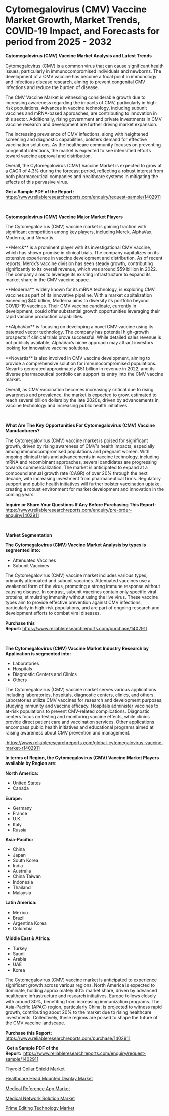 <p><h1>Cytomegalovirus (CMV) Vaccine Market Growth, Market Trends, COVID-19 Impact, and Forecasts for period from 2025 - 2032</h1></p><p><strong>Cytomegalovirus (CMV) Vaccine Market Analysis and Latest Trends</strong></p>
<p><p>Cytomegalovirus (CMV) is a common virus that can cause significant health issues, particularly in immunocompromised individuals and newborns. The development of a CMV vaccine has become a focal point in immunology and infectious disease research, aiming to prevent congenital CMV infections and reduce the burden of disease.</p><p>The CMV Vaccine Market is witnessing considerable growth due to increasing awareness regarding the impacts of CMV, particularly in high-risk populations. Advances in vaccine technology, including subunit vaccines and mRNA-based approaches, are contributing to innovation in this sector. Additionally, rising government and private investments in CMV vaccine research and development are further driving market expansion.</p><p>The increasing prevalence of CMV infections, along with heightened screening and diagnostic capabilities, bolsters demand for effective vaccination solutions. As the healthcare community focuses on preventing congenital infections, the market is expected to see intensified efforts toward vaccine approval and distribution.</p><p>Overall, the Cytomegalovirus (CMV) Vaccine Market is expected to grow at a CAGR of 4.3% during the forecast period, reflecting a robust interest from both pharmaceutical companies and healthcare systems in mitigating the effects of this pervasive virus.</p></p>
<p><strong>Get a Sample PDF of the Report:&nbsp;</strong> <a href="https://www.reliableresearchreports.com/enquiry/request-sample/1402911?utm_campaign=8&utm_medium=2&utm_source=Github&utm_content=ia&utm_term=28032025&utm_id=cytomegalovirus-cmv-vaccine">https://www.reliableresearchreports.com/enquiry/request-sample/1402911</a></p>
<p>&nbsp;</p>
<p><strong>Cytomegalovirus (CMV) Vaccine Major Market Players</strong></p>
<p><p>The Cytomegalovirus (CMV) vaccine market is gaining traction with significant competition among key players, including Merck, AlphaVax, Moderna, and Novartis.</p><p>**Merck** is a prominent player with its investigational CMV vaccine, which has shown promise in clinical trials. The company capitalizes on its extensive experience in vaccine development and distribution. As of recent reports, Merck’s vaccine division has seen steady growth, contributing significantly to its overall revenue, which was around $59 billion in 2022. The company aims to leverage its existing infrastructure to expand its market share in the CMV vaccine space.</p><p>**Moderna**, widely known for its mRNA technology, is exploring CMV vaccines as part of its innovative pipeline. With a market capitalization exceeding $40 billion, Moderna aims to diversify its portfolio beyond COVID-19 vaccines. Their CMV vaccine candidate, currently in development, could offer substantial growth opportunities leveraging their rapid vaccine production capabilities.</p><p>**AlphaVax** is focusing on developing a novel CMV vaccine using its patented vector technology. The company has potential high-growth prospects if clinical trials prove successful. While detailed sales revenue is not publicly available, AlphaVax’s niche approach may attract investors looking for innovative vaccine solutions.</p><p>**Novartis** is also involved in CMV vaccine development, aiming to provide a comprehensive solution for immunocompromised populations. Novartis generated approximately $51 billion in revenue in 2022, and its diverse pharmaceutical portfolio can support its entry into the CMV vaccine market.</p><p>Overall, as CMV vaccination becomes increasingly critical due to rising awareness and prevalence, the market is expected to grow, estimated to reach several billion dollars by the late 2020s, driven by advancements in vaccine technology and increasing public health initiatives.</p></p>
<p>&nbsp;</p>
<p><strong>What Are The Key Opportunities For Cytomegalovirus (CMV) Vaccine Manufacturers?</strong></p>
<p><p>The Cytomegalovirus (CMV) vaccine market is poised for significant growth, driven by rising awareness of CMV's health impacts, especially among immunocompromised populations and pregnant women. With ongoing clinical trials and advancements in vaccine technology, including mRNA and recombinant approaches, several candidates are progressing towards commercialization. The market is anticipated to expand at a compound annual growth rate (CAGR) of over 20% through the next decade, with increasing investment from pharmaceutical firms. Regulatory support and public health initiatives will further bolster vaccination uptake, creating a robust environment for market development and innovation in the coming years.</p></p>
<p><strong>Inquire or Share Your Questions If Any Before Purchasing This Report:</strong> <a href="https://www.reliableresearchreports.com/enquiry/pre-order-enquiry/1402911?utm_campaign=8&utm_medium=2&utm_source=Github&utm_content=ia&utm_term=28032025&utm_id=cytomegalovirus-cmv-vaccine">https://www.reliableresearchreports.com/enquiry/pre-order-enquiry/1402911</a></p>
<p>&nbsp;</p>
<p><strong>Market Segmentation</strong></p>
<p><strong>The Cytomegalovirus (CMV) Vaccine Market Analysis by types is segmented into:</strong></p>
<p><ul><li>Attenuated Vaccines</li><li>Subunit Vaccines</li></ul></p>
<p><p>The Cytomegalovirus (CMV) vaccine market includes various types, primarily attenuated and subunit vaccines. Attenuated vaccines use a weakened form of the virus, promoting a strong immune response without causing disease. In contrast, subunit vaccines contain only specific viral proteins, stimulating immunity without using the live virus. These vaccine types aim to provide effective prevention against CMV infections, particularly in high-risk populations, and are part of ongoing research and development efforts to combat viral diseases.</p></p>
<p><strong>Purchase this Report:&nbsp;</strong><a href="https://www.reliableresearchreports.com/purchase/1402911?utm_campaign=8&utm_medium=2&utm_source=Github&utm_content=ia&utm_term=28032025&utm_id=cytomegalovirus-cmv-vaccine">https://www.reliableresearchreports.com/purchase/1402911</a></p>
<p>&nbsp;</p>
<p><strong>The Cytomegalovirus (CMV) Vaccine Market Industry Research by Application is segmented into:</strong></p>
<p><ul><li>Laboratories</li><li>Hospitals</li><li>Diagnostic Centers and Clinics</li><li>Others</li></ul></p>
<p><p>The Cytomegalovirus (CMV) vaccine market serves various applications including laboratories, hospitals, diagnostic centers, clinics, and others. Laboratories utilize CMV vaccines for research and development purposes, studying immunity and vaccine efficacy. Hospitals administer vaccines to at-risk populations to prevent CMV-related complications. Diagnostic centers focus on testing and monitoring vaccine effects, while clinics provide direct patient care and vaccination services. Other applications encompass public health initiatives and educational programs aimed at raising awareness about CMV prevention and management.</p></p>
<p><a href="https://www.reliableresearchreports.com/global-cytomegalovirus-vaccine-market-r1402911?utm_campaign=8&utm_medium=2&utm_source=Github&utm_content=ia&utm_term=28032025&utm_id=cytomegalovirus-cmv-vaccine">&nbsp;https://www.reliableresearchreports.com/global-cytomegalovirus-vaccine-market-r1402911</a></p>
<p><strong>In terms of Region, the Cytomegalovirus (CMV) Vaccine Market Players available by Region are:</strong></p>
<p>
    <p> <strong> North America: </strong>
        <ul>
            <li>United States</li>
            <li>Canada</li>
        </ul>
        </p> 
    <p> <strong> Europe: </strong>
        <ul>
            <li>Germany</li>
            <li>France</li>
            <li>U.K.</li>
            <li>Italy</li>
            <li>Russia</li>
        </ul>
        </p> 
    <p> <strong> Asia-Pacific: </strong>
        <ul>
            <li>China</li>
            <li>Japan</li>
            <li>South Korea</li>
            <li>India</li>
            <li>Australia</li>
            <li>China Taiwan</li>
            <li>Indonesia</li>
            <li>Thailand</li>
            <li>Malaysia</li>
        </ul>
        </p> 
    <p> <strong> Latin America: </strong>
        <ul>
            <li>Mexico</li>
            <li>Brazil</li>
            <li>Argentina Korea</li>
            <li>Colombia</li>
        </ul>
        </p> 
    <p> <strong> Middle East & Africa: </strong>
        <ul>
            <li>Turkey</li>
            <li>Saudi</li>
            <li>Arabia</li>
            <li>UAE</li>
            <li>Korea</li>
        </ul>
    </p>
    </p>
<p><p>The Cytomegalovirus (CMV) vaccine market is anticipated to experience significant growth across various regions. North America is expected to dominate, holding approximately 40% market share, driven by advanced healthcare infrastructure and research initiatives. Europe follows closely with around 30%, benefiting from increasing immunization programs. The Asia-Pacific (APAC) region, particularly China, is projected to witness rapid growth, contributing about 20% to the market due to rising healthcare investments. Collectively, these regions are poised to shape the future of the CMV vaccine landscape.</p></p>
<p><strong>Purchase this Report: </strong><a href="https://www.reliableresearchreports.com/purchase/1402911?utm_campaign=8&utm_medium=2&utm_source=Github&utm_content=ia&utm_term=28032025&utm_id=cytomegalovirus-cmv-vaccine">https://www.reliableresearchreports.com/purchase/1402911</a></p>
<p>&nbsp;<strong>Get a Sample PDF of the Report:&nbsp;&nbsp;</strong><a href="https://www.reliableresearchreports.com/enquiry/request-sample/1402911?utm_campaign=8&utm_medium=2&utm_source=Github&utm_content=ia&utm_term=28032025&utm_id=cytomegalovirus-cmv-vaccine">https://www.reliableresearchreports.com/enquiry/request-sample/1402911</a></p>
<p><strong></strong></p>
<p><p><a href="https://github.com/lugnabirue/Market-Research-Report-List-1/blob/main/thyroid-collar-shield-market.md?utm_campaign=8&utm_medium=2&utm_source=Github&utm_content=ia&utm_term=28032025&utm_id=cytomegalovirus-cmv-vaccine">Thyroid Collar Shield Market</a></p><p><a href="https://github.com/snelldimkeod/Market-Research-Report-List-1/blob/main/healthcare-head-mounted-display-market.md?utm_campaign=8&utm_medium=2&utm_source=Github&utm_content=ia&utm_term=28032025&utm_id=cytomegalovirus-cmv-vaccine">Healthcare Head Mounted Display Market</a></p><p><a href="https://github.com/kitkaeberz5z/Market-Research-Report-List-1/blob/main/medical-reference-app-market.md?utm_campaign=8&utm_medium=2&utm_source=Github&utm_content=ia&utm_term=28032025&utm_id=cytomegalovirus-cmv-vaccine">Medical Reference App Market</a></p><p><a href="https://github.com/gakpasulgun/Market-Research-Report-List-1/blob/main/medical-network-solution-market.md?utm_campaign=8&utm_medium=2&utm_source=Github&utm_content=ia&utm_term=28032025&utm_id=cytomegalovirus-cmv-vaccine">Medical Network Solution Market</a></p><p><a href="https://github.com/shpirttangim48/Market-Research-Report-List-1/blob/main/prime-editing-technology-market.md?utm_campaign=8&utm_medium=2&utm_source=Github&utm_content=ia&utm_term=28032025&utm_id=cytomegalovirus-cmv-vaccine">Prime Editing Technology Market</a></p></p>